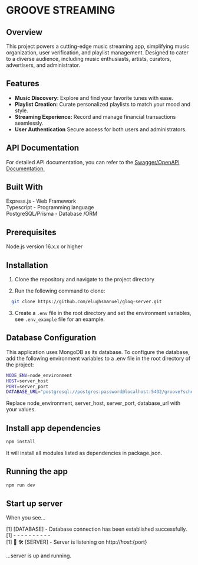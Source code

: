 # GROOVE STREAMING

## Overview

This project powers a cutting-edge music streaming app, simplifying music organization, user verification, and playlist management. Designed to cater to a diverse audience, including music enthusiasts, artists, curators, advertisers, and administrator.

## Features

- **Music Discovery:** Explore and find your favorite tunes with ease.
- **Playlist Creation:** Curate personalized playlists to match your mood and style.
- **Streaming Experience:** Record and manage financial transactions seamlessly.
- **User Authentication** Secure access for both users and administrators.

## API Documentation

For detailed API documentation, you can refer to the [Swagger/OpenAPI Documentation.](http://localhost:8000/api/v1/docs)

## Built With

Express.js - Web Framework  
Typescript - Programming language  
PostgreSQL/Prisma - Database /ORM 

## Prerequisites

Node.js version 16.x.x or higher

## Installation

1. Clone the repository and navigate to the project directory

2. Run the following command to clone:

```bash
  git clone https://github.com/elughsmanuel/gloq-server.git

```

3. Create a `.env` file in the root directory and set the environment variables, see `.env_example` file for an example.

## Database Configuration

This application uses MongoDB as its database. To configure the database, add the following environment variables to a .env file in the root directory of the project:

```bash
NODE_ENV=node_environment
HOST=server_host
PORT=server_port
DATABASE_URL="postgresql://postgres:password@localhost:5432/groove?schema=public"
```

Replace node_environment, server_host, server_port, database_url with your values.

## Install app dependencies

```bash
npm install
```

It will install all modules listed as dependencies in package.json.

## Running the app

```bash
npm run dev
```

## Start up server

When you see...

[1] [DATABASE] - Database connection has been established successfully.  
[1] - - - - - - - - - -  
[1] 🌟 🛠️  [SERVER] - Server is listening on http://${host}:${port}  

...server is up and running.
